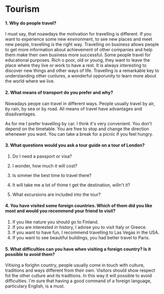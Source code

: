 # Tourism

#### 1. Why do people travel?

I must say, that noawdays the motivation for travelling is different. If you want to experience some new environment, to see new places and meet new people, travelling is the right way. Travelling on business allows people to get more information about achievement of other companies and help them make their own business more successful. Some people travel for educational purposes. Rich o poor, old or young, they want to leave the place where they live or work to have a rest. It is always interesting to discover new things and other ways of life. Travelling is a remarkable key to understanding other cunlures, a wonderful opporunity to learn more about the world where we live.

#### 2. What means of transport do you prefer and why?

Nowadays peope can travel in different ways. People usually travel by air, by rain, by sea or by road. All means of travel have advantages and disadvantages.

As for me I prefer travelling by car. I think it's very convenient. You don't depend on the timetable. You are free to stop and change the direction whenewer you want. You can take a break for a picnic if you feel hungry.

#### 3. What questions would you ask a tour guide on a tour of London?

1. Do I need a passport or visa?

2. I wonder, how much it will cost?
3. Is simmer the best time to travel there?
4. It will take me a lot of thime t get the destination, willn't it?

5. What excursions are included into the tour?

#### 4. You have visited some foreign countries. Which of them did you like most and would you recommend your friend to visit?

1. If you like nature you should go to Finland.
2. If you are interested in history, I advise you to visit Italy or Greece.
3. If you want to have fun, I recommend travelling to Las Vegas in the USA.
4. If you want to see beautiful buildings, you had better travel to Paris.

#### 5. What difficulties can you have when visiting a foreign country? Is it possible to avoid them?

Vitising a forighn country, people usually come in touch with culture, traditions and ways different from their own. Visitors should show respect fot the other culture and its traditions. In this way it will possible to avoid difficulties. I'm sure that having a good command of a foreign language, particulary English, is a must.
<!--stackedit_data:
eyJoaXN0b3J5IjpbNzQyMzY4OTg5XX0=
-->
